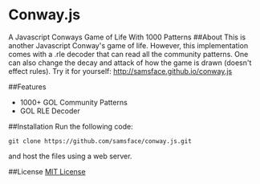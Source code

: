 Conway.js
=========
A Javascript Conways Game of Life With 1000 Patterns
##About
This is another Javascript Conway's game of life. However, this implementation comes with a .rle decoder that can read all the community patterns. One can also change the decay and attack of how the game is drawn (doesn't effect rules). Try it for yourself: http://samsface.github.io/conway.js

##Features
* 1000+ GOL Community Patterns
* GOL RLE Decoder

##Installation
Run the following code:
```
git clone https://github.com/samsface/conway.js.git
```
and host the files using a web server.

##License
[MIT License](http://opensource.org/licenses/mit-license.php)


